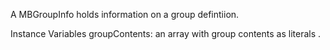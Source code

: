 A MBGroupInfo holds information on a group defintiion.

Instance Variables
	groupContents:		an array with group contents as literals .
